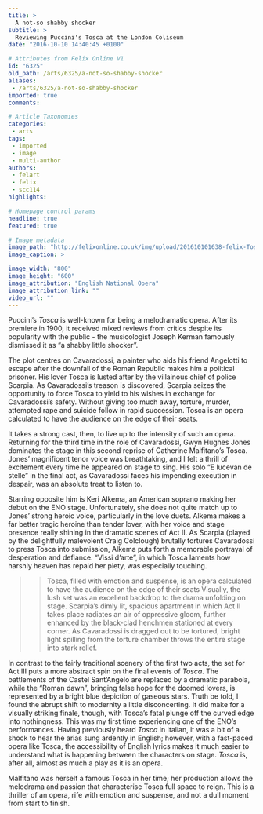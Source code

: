 ```yaml
---
title: >
  A not-so shabby shocker
subtitle: >
  Reviewing Puccini's Tosca at the London Coliseum
date: "2016-10-10 14:40:45 +0100"

# Attributes from Felix Online V1
id: "6325"
old_path: /arts/6325/a-not-so-shabby-shocker
aliases:
 - /arts/6325/a-not-so-shabby-shocker
imported: true
comments:

# Article Taxonomies
categories:
 - arts
tags:
 - imported
 - image
 - multi-author
authors:
 - felart
 - felix
 - scc114
highlights:

# Homepage control params
headline: true
featured: true

# Image metadata
image_path: "http://felixonline.co.uk/img/upload/201610101638-felix-Tosca_Sq_new.jpg"
image_caption: >

image_width: "800"
image_height: "600"
image_attribution: "English National Opera"
image_attribution_link: ""
video_url: ""
---
```


Puccini’s _Tosca_ is well-known for being a melodramatic opera. After its premiere in 1900, it received mixed reviews from critics despite its popularity with the public - the musicologist Joseph Kerman famously dismissed it as “a shabby little shocker”.

The plot centres on Cavaradossi, a painter who aids his friend Angelotti to escape after the downfall of the Roman Republic makes him a political prisoner. His lover Tosca is lusted after by the villainous chief of police Scarpia. As Cavaradossi’s treason is discovered, Scarpia seizes the opportunity to force Tosca to yield to his wishes in exchange for Cavaradossi’s safety. Without giving too much away, torture, murder, attempted rape and suicide follow in rapid succession. Tosca is an opera calculated to have the audience on the edge of their seats.

It takes a strong cast, then, to live up to the intensity of such an opera. Returning for the third time in the role of Cavaradossi, Gwyn Hughes Jones dominates the stage in this second reprise of Catherine Malfitano’s Tosca. Jones’ magnificent tenor voice was breathtaking, and I felt a thrill of excitement every time he appeared on stage to sing. His solo “E lucevan de stelle” in the final act, as Cavaradossi faces his impending execution in despair, was an absolute treat to listen to.

Starring opposite him is Keri Alkema, an American soprano making her debut on the ENO stage. Unfortunately, she does not quite match up to Jones’ strong heroic voice, particularly in the love duets. Alkema makes a far better tragic heroine than tender lover, with her voice and stage presence really shining in the dramatic scenes of Act II. As Scarpia (played by the delightfully malevolent Craig Colclough) brutally tortures Cavaradossi to press Tosca into submission, Alkema puts forth a memorable portrayal of desperation and defiance. “Vissi d’arte”, in which Tosca laments how harshly heaven has repaid her piety, was especially touching.
> > Tosca, filled with emotion and
> > suspense, is an opera calculated to have the audience on the edge of their
> > seats
Visually, the lush set was an excellent backdrop to the drama unfolding on stage. Scarpia’s dimly lit, spacious apartment in which Act II takes place radiates an air of oppressive gloom, further enhanced by the black-clad henchmen stationed at every corner. As Cavaradossi is dragged out to be tortured, bright light spilling from the torture chamber throws the entire stage into stark relief.

In contrast to the fairly traditional scenery of the first two acts, the set for Act III puts a more abstract spin on the final events of _Tosca_. The battlements of the Castel Sant’Angelo are replaced by a dramatic parabola, while the “Roman dawn”, bringing false hope for the doomed lovers, is represented by a bright blue depiction of gaseous stars. Truth be told, I found the abrupt shift to modernity a little disconcerting. It did make for a visually striking finale, though, with Tosca’s fatal plunge off the curved edge into nothingness.
This was my first time experiencing one of the ENO’s performances. Having previously heard _Tosca_ in Italian, it was a bit of a shock to hear the arias sung ardently in English; however, with a fast-paced opera like Tosca, the accessibility of English lyrics makes it much easier to understand what is happening between the characters on stage. _Tosca_ is, after all, almost as much a play as it is an opera.

Malfitano was herself a famous Tosca in her time; her production allows the melodrama and passion that characterise Tosca full space to reign. This is a thriller of an opera, rife with emotion and suspense, and not a dull moment from start to finish.

